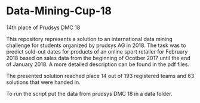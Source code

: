 # Data-Mining-Cup-18
14th place of Prudsys DMC 18

This repository represents a solution to an international data mining challenge for students organized by prudsys AG in 2018. The task was to predict sold-out dates for products of an online sport retailer for February 2018 based on sales data from the beginning of Ocotber 2017 until the end of January 2018. A more detailed description can be found in the pdf files.

The presented solution reached place 14 out of 193 registered teams and 63 solutions that were handed in. 

To run the script put the data from prudsys DMC 18 in a data folder.
